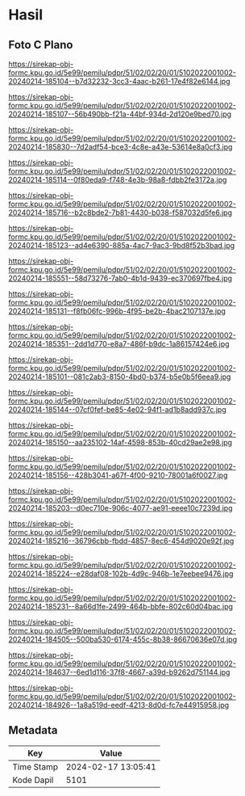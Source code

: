 # Hasil

## Foto C Plano

https://sirekap-obj-formc.kpu.go.id/5e99/pemilu/pdpr/51/02/02/20/01/5102022001002-20240214-185104--b7d32232-3cc3-4aac-b261-17e4f82e6144.jpg

https://sirekap-obj-formc.kpu.go.id/5e99/pemilu/pdpr/51/02/02/20/01/5102022001002-20240214-185107--56b490bb-f21a-44bf-934d-2d120e9bed70.jpg

https://sirekap-obj-formc.kpu.go.id/5e99/pemilu/pdpr/51/02/02/20/01/5102022001002-20240214-185830--7d2adf54-bce3-4c8e-a43e-53614e8a0cf3.jpg

https://sirekap-obj-formc.kpu.go.id/5e99/pemilu/pdpr/51/02/02/20/01/5102022001002-20240214-185114--0f80eda9-f748-4e3b-98a8-fdbb2fe3172a.jpg

https://sirekap-obj-formc.kpu.go.id/5e99/pemilu/pdpr/51/02/02/20/01/5102022001002-20240214-185716--b2c8bde2-7b81-4430-b038-f587032d5fe6.jpg

https://sirekap-obj-formc.kpu.go.id/5e99/pemilu/pdpr/51/02/02/20/01/5102022001002-20240214-185123--ad4e6390-885a-4ac7-9ac3-9bd8f52b3bad.jpg

https://sirekap-obj-formc.kpu.go.id/5e99/pemilu/pdpr/51/02/02/20/01/5102022001002-20240214-185551--58d73276-7ab0-4b1d-9439-ec370697fbe4.jpg

https://sirekap-obj-formc.kpu.go.id/5e99/pemilu/pdpr/51/02/02/20/01/5102022001002-20240214-185131--f8fb06fc-996b-4f95-be2b-4bac2107137e.jpg

https://sirekap-obj-formc.kpu.go.id/5e99/pemilu/pdpr/51/02/02/20/01/5102022001002-20240214-185351--2dd1d770-e8a7-486f-b9dc-1a86157424e6.jpg

https://sirekap-obj-formc.kpu.go.id/5e99/pemilu/pdpr/51/02/02/20/01/5102022001002-20240214-185101--081c2ab3-8150-4bd0-b374-b5e0b5f6eea9.jpg

https://sirekap-obj-formc.kpu.go.id/5e99/pemilu/pdpr/51/02/02/20/01/5102022001002-20240214-185144--07cf0fef-be85-4e02-94f1-ad1b8add937c.jpg

https://sirekap-obj-formc.kpu.go.id/5e99/pemilu/pdpr/51/02/02/20/01/5102022001002-20240214-185150--aa235102-14af-4598-853b-40cd29ae2e98.jpg

https://sirekap-obj-formc.kpu.go.id/5e99/pemilu/pdpr/51/02/02/20/01/5102022001002-20240214-185156--428b3041-a67f-4f00-9210-78001a6f0027.jpg

https://sirekap-obj-formc.kpu.go.id/5e99/pemilu/pdpr/51/02/02/20/01/5102022001002-20240214-185203--d0ec710e-906c-4077-ae91-eeee10c7239d.jpg

https://sirekap-obj-formc.kpu.go.id/5e99/pemilu/pdpr/51/02/02/20/01/5102022001002-20240214-185216--36796cbb-fbdd-4857-8ec6-454d9020e92f.jpg

https://sirekap-obj-formc.kpu.go.id/5e99/pemilu/pdpr/51/02/02/20/01/5102022001002-20240214-185224--e28daf08-102b-4d9c-946b-1e7eebee9476.jpg

https://sirekap-obj-formc.kpu.go.id/5e99/pemilu/pdpr/51/02/02/20/01/5102022001002-20240214-185231--8a66d1fe-2499-464b-bbfe-802c60d04bac.jpg

https://sirekap-obj-formc.kpu.go.id/5e99/pemilu/pdpr/51/02/02/20/01/5102022001002-20240214-184505--500ba530-6174-455c-8b38-86670636e07d.jpg

https://sirekap-obj-formc.kpu.go.id/5e99/pemilu/pdpr/51/02/02/20/01/5102022001002-20240214-184637--6ed1d116-37f8-4667-a39d-b9262d751144.jpg

https://sirekap-obj-formc.kpu.go.id/5e99/pemilu/pdpr/51/02/02/20/01/5102022001002-20240214-184926--1a8a519d-eedf-4213-8d0d-fc7e44915958.jpg


## Metadata

| Key        | Value               |
| ---------- | ------------------- |
| Time Stamp | 2024-02-17 13:05:41 |
| Kode Dapil | 5101                |



